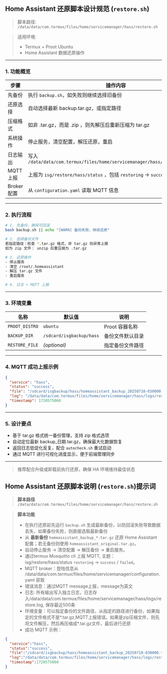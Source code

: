 ## Home Assistant 还原脚本设计规范 (`restore.sh`)

> 脚本路径:
> `/data/data/com.termux/files/home/servicemanager/hass/restore.sh`

> 适用环境:
>
> * Termux + Proot Ubuntu
> * Home Assistant 数据还原操作

---

### 1. 功能概览

| 步骤        | 操作内容                                                                       |
| --------- | -------------------------------------------------------------------------- |
| 先备份       | 执行 `backup.sh`，如失败则继续选择旧备份                                                 |
| 还原选择      | 自动选择最新 backup.tar.gz，或指定路径                                                 |
| 压缩格式      | 如非 .tar.gz，而是 .zip ，则先解压后重新压缩为 tar.gz                                      |
| 系统操作      | 停止服务，清空配置，解压还原，重启                                                          |
| 日志输出      | 写入 `/data/data/com.termux/files/home/servicemanager/hass/logs/restore.log` |
| MQTT 上报   | 上报为 `isg/restore/hass/status` ，包括 `restoring` → `success` / `failed`       |
| Broker 配置 | 从 `configuration.yaml` 读取 MQTT 信息                                          |

---

### 2. 执行流程

```bash
# 1. 先备份，确保可回滚
bash backup.sh || echo "[WARN] 备份失败，继续还原"

# 2. 选择备份文件
若指定路径：检查 *.tar.gz 格式，非 tar.gz 则异常上报
如为 zip 文件： unzip 后重压缩为 .tar.gz

# 3. 还原操作
- 停止服务
- 清空 /root/.homeassistant
- 解压 tar.gz 文件
- 重启服务

# 4. 日志 + MQTT 上报
```

---

### 3. 环境变量

| 名称             | 默认值                      | 说明         |
| -------------- | ------------------------ | ---------- |
| `PROOT_DISTRO` | `ubuntu`                 | Proot 容器名称 |
| `BACKUP_DIR`   | `/sdcard/isgbackup/hass` | 备份文件默认目录   |
| `RESTORE_FILE` | *(optional)*             | 指定备份文件路径   |

---

### 4. MQTT 成功上报示例

```json
{
  "service": "hass",
  "status": "success",
  "file": "/sdcard/isgbackup/hass/homeassistant_backup_20250710-030000.tar.gz",
  "log": "/data/data/com.termux/files/home/servicemanager/hass/logs/restore.log",
  "timestamp": 1720575060
}
```

---

### 5. 设计要点

* 基于 tar.gz 格式统一备份管理，支持 zip 格式选项
* 自动定位最新 backup\_日期.tar.gz，确保最大化数据恢复
* 返回日志低促化反复，配合 `autocheck.sh` 重试启动
* 通过 MQTT 进行可视化进度显示，便于前端管理同步

---

> 推荐配合升级或卸载前执行还原，确保 HA 环境维持最佳状态



## Home Assistant 还原脚本说明 (`restore.sh`)提示词

> **脚本路径**
> `/data/data/com.termux/files/home/servicemanager/hass/restore.sh`

> **脚本功能**
>
> * 在执行还原前先运行 `backup.sh` 生成最新备份，以防回滚失败导致数据丢失，如果备份失败，则直接选取最新备份
> * 从 **最新备份** `homeassistant_backup_*.tar.gz` 还原 Home Assistant 配置；若无备份则使用 `homeassistant_original.tar.gz`。
> * 自动停止服务 → 清空配置 → 解压备份 → 重启服务。
> * 通过termux Mosquitto cli 上报 MQTT, 主题：isg/restore/hass/status `restoring` → `success` / `failed`。
> * MQTT broker：登陆信息从 /data/data/com.termux/files/home/servicemanager/configuration.yaml 获取
> * 错误消息：通过MQTT message上报，message为英文
> * 日志: 所有输出写入独立日志，日志存入/data/data/com.termux/files/home/servicemanager/hass/logs/restore.log, 保存最近500条
> * 环境变量：可以指定备份的文件路径，从指定的路径进行备份，如果指定的文件格式不是*.tar.gz,MQTT上报错误。如果是zip压缩文件，则先将文件解压，然后再压缩成*.tar.gz文件，最后进行还原
> * 成功 MQTT 示例：
```json
{
  "service":"hass",
  "status":"success",
  "file":"/sdcard/isgbackup/hass/homeassistant_backup_20250710-030000.tar.gz",
  "log":"/data/data/com.termux/files/home/servicemanager/hass/logs/restore.log",
  "timestamp":1720575060
}
```
